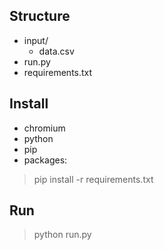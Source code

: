 ## Structure
- input/
    - data.csv
- run.py
- requirements.txt

## Install
- chromium
- python
- pip
- packages: 
> pip install -r requirements.txt

## Run
> python run.py
